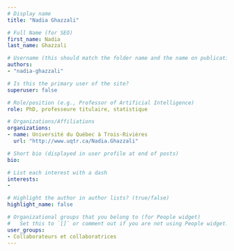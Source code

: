 ```yaml
---
# Display name
title: "Nadia Ghazzali"

# Full Name (for SEO)
first_name: Nadia
last_name: Ghazzali

# Username (this should match the folder name and the name on publications)
authors:
- "nadia-ghazzali"

# Is this the primary user of the site?
superuser: false

# Role/position (e.g., Professor of Artificial Intelligence)
role: PhD, professeure titulaire, statistique

# Organizations/Affiliations
organizations:
- name: Université du Québec à Trois-Rivières
  url: "http://www.uqtr.ca/Nadia.Ghazzali"

# Short bio (displayed in user profile at end of posts)
bio: 

# List each interest with a dash
interests:
-

# Highlight the author in author lists? (true/false)
highlight_name: false

# Organizational groups that you belong to (for People widget)
#   Set this to `[]` or comment out if you are not using People widget.
user_groups:
- Collaborateurs et collaboratrices
---
```

